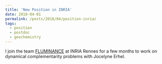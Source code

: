 ```yaml
---
title: 'New Position in INRIA'
date: 2018-04-01
permalink: /posts/2018/04/position-inria/
tags:
  - position
  - postdoc
  - geochemistry
---
```


I join the team [FLUMINANCE](http://www.irisa.fr/fluminance/indexFluminance.html) at INRIA Rennes for a few months to work on dynamical complementarity problems with Jocelyne Erhel.

